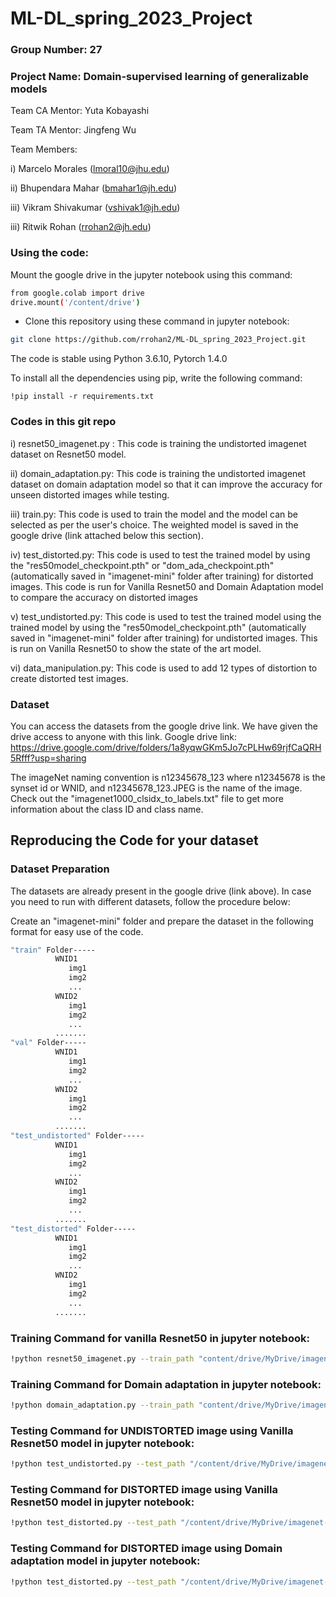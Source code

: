 # ML-DL_spring_2023_Project

### Group Number: 27

### Project Name: Domain-supervised learning of generalizable models

Team CA Mentor: Yuta Kobayashi

Team TA Mentor: Jingfeng Wu

Team Members:

i) Marcelo Morales (lmoral10@jhu.edu)

ii) Bhupendara Mahar (bmahar1@jh.edu)

iii) Vikram Shivakumar (vshivak1@jh.edu)

iii) Ritwik Rohan (rrohan2@jh.edu)


### Using the code:

Mount the google drive in the jupyter notebook using this command:
```bash
from google.colab import drive
drive.mount('/content/drive')
```

- Clone this repository using these command in jupyter notebook:

```bash
git clone https://github.com/rrohan2/ML-DL_spring_2023_Project.git
```


The code is stable using Python 3.6.10, Pytorch 1.4.0


To install all the dependencies using pip, write the following command:
```
!pip install -r requirements.txt
```
### Codes in this git repo

i) resnet50_imagenet.py : This code is training the undistorted imagenet dataset on Resnet50 model.

ii) domain_adaptation.py: This code is training the undistorted imagenet dataset on domain adaptation model so that it can improve the accuracy for unseen distorted images while testing.

iii) train.py: This code is used to train the model and the model can be selected as per the user's choice. The weighted model is saved in the google drive (link attached below this section).

iv) test_distorted.py: This code is used to test the trained model by using the "res50model_checkpoint.pth" or "dom_ada_checkpoint.pth" (automatically saved in "imagenet-mini" folder after training) for distorted images. This code is run for Vanilla Resnet50 and Domain Adaptation model to compare the accuracy on distorted images

v) test_undistorted.py: This code is used to test the trained model using the trained model by using the "res50model_checkpoint.pth" (automatically saved in "imagenet-mini" folder after training) for undistorted images. This is run on Vanilla Resnet50 to show the state of the art model.

vi) data_manipulation.py: This code is used to add 12 types of distortion to create distorted test images.

### Dataset
You can access the datasets from the google drive link. We have given the drive access to anyone with this link. Google drive link: https://drive.google.com/drive/folders/1a8yqwGKm5Jo7cPLHw69rjfCaQRH5Rfff?usp=sharing

The imageNet naming convention is n12345678_123 where n12345678 is the synset id or WNID, and n12345678_123.JPEG is the name of the image. Check out the "imagenet1000_clsidx_to_labels.txt" file to get more information about the class ID and class name.

## Reproducing the Code for your dataset

### Dataset Preparation

The datasets are already present in the google drive (link above). In case you need to run with different datasets, follow the procedure below:

Create an "imagenet-mini" folder and prepare the dataset in the following format for easy use of the code. 

```bash
"train" Folder-----
          WNID1
             img1
             img2
             ...
          WNID2
             img1
             img2
             ...          
          .......
"val" Folder-----
          WNID1
             img1
             img2
             ...
          WNID2
             img1
             img2
             ...
          .......
"test_undistorted" Folder-----
          WNID1
             img1
             img2
             ...
          WNID2
             img1
             img2
             ...
          .......
"test_distorted" Folder-----
          WNID1
             img1
             img2
             ...
          WNID2
             img1
             img2
             ...
          .......

```

### Training Command for vanilla Resnet50 in jupyter notebook:

```bash 
!python resnet50_imagenet.py --train_path "content/drive/MyDrive/imagenet-mini/train"--val_path "content/drive/MyDrive/imagenet-mini/val"
```

### Training Command for Domain adaptation in jupyter notebook:

```bash 
!python domain_adaptation.py --train_path "content/drive/MyDrive/imagenet-mini/train"--val_path "content/drive/MyDrive/imagenet-mini/val"
```


### Testing Command for UNDISTORTED image using Vanilla Resnet50 model in jupyter notebook:

```bash 
!python test_undistorted.py --test_path "/content/drive/MyDrive/imagenet-mini/test_undistorted" --checkpoint_dir "/content/drive/MyDrive/imagenet-mini/res50model_checkpoint.pth/res50model_checkpoint.pth"
```

### Testing Command for DISTORTED image using Vanilla Resnet50 model in jupyter notebook:

```bash 
!python test_distorted.py --test_path "/content/drive/MyDrive/imagenet-mini/test_distorted" --checkpoint_dir "/content/drive/MyDrive/imagenet-mini/res50model_checkpoint.pth/res50model_checkpoint.pth"
```

### Testing Command for DISTORTED image using Domain adaptation model in jupyter notebook:

```bash 
!python test_distorted.py --test_path "/content/drive/MyDrive/imagenet-mini/test_distorted" --checkpoint_dir "/content/drive/MyDrive/imagenet-mini/dom_ada_checkpoint.pth"
```


